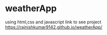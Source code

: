 # weatherApp
using html,css and javascript
link to see project
https://rajnishkumar9142.github.io/weatherApp/
